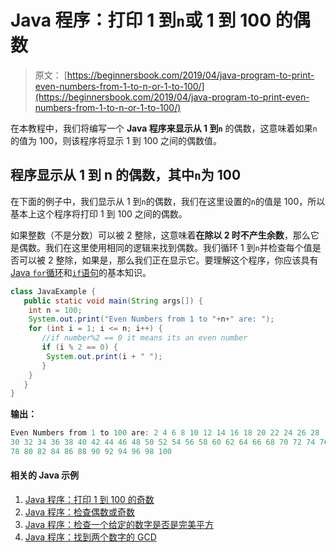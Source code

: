 # Java 程序：打印 1 到`n`或 1 到 100 的偶数

> 原文： [https://beginnersbook.com/2019/04/java-program-to-print-even-numbers-from-1-to-n-or-1-to-100/](https://beginnersbook.com/2019/04/java-program-to-print-even-numbers-from-1-to-n-or-1-to-100/)

在本教程中，我们将编写一个 **Java 程序来显示从 1 到`n`** 的偶数，这意味着如果`n`的值为 100，则该程序将显示 1 到 100 之间的偶数值。

## 程序显示从 1 到 n 的偶数，其中`n`为 100

在下面的例子中，我们显示从 1 到`n`的偶数，我们在这里设置的`n`的值是 100，所以基本上这个程序将打印 1 到 100 之间的偶数。

如果整数（不是分数）可以被 2 整除，这意味着**在除以 2 时不产生余数**，那么它是偶数。我们在这里使用相同的逻辑来找到偶数。我们循环 1 到`n`并检查每个值是否可以被 2 整除，如果是，那么我们正在显示它。要理解这个程序，你应该具有[ Java `for`循环](https://beginnersbook.com/2015/03/for-loop-in-java-with-example/)和[`if`语句](https://beginnersbook.com/2017/08/if-else-statement-in-java/)的基本知识。

```java
class JavaExample {
   public static void main(String args[]) {
	int n = 100;
	System.out.print("Even Numbers from 1 to "+n+" are: ");
	for (int i = 1; i <= n; i++) {
	   //if number%2 == 0 it means its an even number
	   if (i % 2 == 0) {
		System.out.print(i + " ");
	   }
	}
   }
}
```

**输出：**

```java
Even Numbers from 1 to 100 are: 2 4 6 8 10 12 14 16 18 20 22 24 26 28 
30 32 34 36 38 40 42 44 46 48 50 52 54 56 58 60 62 64 66 68 70 72 74 76 
78 80 82 84 86 88 90 92 94 96 98 100
```

#### 相关的 Java 示例

1.  [Java 程序：打印 1 到 100 的奇数](https://beginnersbook.com/2019/04/java-program-to-print-odd-numbers-from-1-to-n-or-1-to-100/)
2.  [Java 程序：检查偶数或奇数](https://beginnersbook.com/2014/02/java-program-to-check-even-or-odd-number/)
3.  [Java 程序：检查一个给定的数字是否是完美平方](https://beginnersbook.com/2019/02/java-program-to-check-if-given-number-is-perfect-square/)
4.  [Java 程序：找到两个数字的 GCD](https://beginnersbook.com/2018/09/java-program-to-find-gcd-of-two-numbers/)